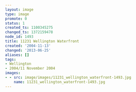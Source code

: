```yaml
---
layout: image
type: image
promote: 0
status: 1
created_ts: 1100345275
changed_ts: 1372159478
node_id: 1493
title: 11231 Wellington Waterfront
created: '2004-11-13'
changed: '2013-06-25'
aliases: []
tags:
- Wellington
- 2004/11 November 2004
images:
- - src: image/images/11231_wellington_waterfront-1493.jpg
    name: 11231_wellington_waterfront-1493.jpg
---
```


